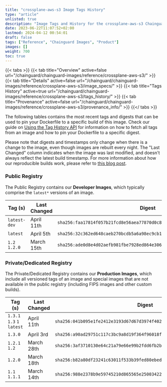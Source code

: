 ```yaml
---
title: "crossplane-aws-s3 Image Tags History"
type: "article"
unlisted: true
description: "Image Tags and History for the crossplane-aws-s3 Chainguard Image"
date: 2023-06-22T11:07:52+02:00
lastmod: 2024-04-12 00:54:01
draft: false
tags: ["Reference", "Chainguard Images", "Product"]
images: []
weight: 700
toc: true
---
```


{{< tabs >}}
{{< tab title="Overview" active=false url="/chainguard/chainguard-images/reference/crossplane-aws-s3/" >}}
{{< tab title="Details" active=false url="/chainguard/chainguard-images/reference/crossplane-aws-s3/image_specs/" >}}
{{< tab title="Tags History" active=true url="/chainguard/chainguard-images/reference/crossplane-aws-s3/tags_history/" >}}
{{< tab title="Provenance" active=false url="/chainguard/chainguard-images/reference/crossplane-aws-s3/provenance_info/" >}}
{{</ tabs >}}

The following tables contains the most recent tags and digests that can be used to pin your Dockerfile to a specific build of this image. Check our guide on [Using the Tag History API](/chainguard/chainguard-images/using-the-tag-history-api/) for information on how to fetch all tags from an image and how to pin your Dockerfile to a specific digest.

Please note that digests and timestamps only change when there is a change to the image, even though images are rebuilt every night. The "Last Changed" column indicates when the image was last modified, and doesn't always reflect the latest build timestamp. For more information about how our reproducible builds work, please refer to [this blog post](https://www.chainguard.dev/unchained/reproducing-chainguards-reproducible-image-builds).

### Public Registry
The Public Registry contains our **Developer Images**, which typically comprise the `latest*` versions of an image.

| Tag (s)        | Last Changed | Digest                                                                    |
|----------------|--------------|---------------------------------------------------------------------------|
|  `latest-dev`  | April 11th   | `sha256:faa17814f057b21fcd8e56aea77870d0c8eef9146a7d64f8ef770b3becdd6030` |
|  `latest`      | April 5th    | `sha256:32c362ed648caeb270bcdb5a6a98ec9cb13080dd7d97b330e14013f5752bb314` |
|  `1.2` `1.2.0` | March 15th   | `sha256:ade0d8e4d02aefb981fbe7928ed864e3065e9d329038b320adbc08390014e351` |


### Private/Dedicated Registry
The Private/Dedicated Registry contains our **Production Images**, which include all versioned tags of an image and special images that are not available in the public registry (including FIPS images and other custom builds).

| Tag (s)                     | Last Changed | Digest                                                                    |
|-----------------------------|--------------|---------------------------------------------------------------------------|
|  `1.3.1` `1.3` `1` `latest` | April 11th   | `sha256:041b095e1fe2412e3193d67d67d3974f402546114d13a15aec9d98c6d99893f5` |
|  `1.3.0`                    | April 3rd    | `sha256:a90ad29751c117c3bc9a8d19f364f96018f0b6048f9cbef57a12661580d55091` |
|  `1.2.1` `1.2`              | March 28th   | `sha256:3af3710130e64c21a79e66e99b2fdd6fb2b60de901d50f596c2b01fa71384ea1` |
|  `1.2.0`                    | March 18th   | `sha256:b82a80df23241c63011f533b39fed80ebeddb31269bc6ab90679f856e63529a4` |
|  `1.1` `1.1.1`              | March 14th   | `sha256:988e2378b9e59745210d865565e25003422a301127ed2308efc89537b5c97ae5` |

